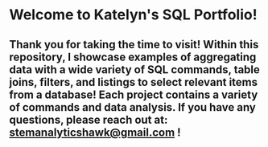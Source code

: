 # Welcome to **Katelyn's SQL Portfolio**!  
## Thank you for taking the time to visit! Within this repository,  I showcase examples of aggregating data with a wide variety of SQL commands, table joins, filters, and listings to select relevant items from a database! Each project contains a variety of commands and data analysis.  If you have any questions, please reach out at: stemanalyticshawk@gmail.com !

